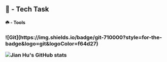 <h2> 🍁 - Tech Task </h4>

<h4> ☘️ - Tools <h3>
![Git](https://img.shields.io/badge/git-710000?style=for-the-badge&logo=git&logoColor=f64d27)



![Jian Hu's GitHub stats](https://github-readme-stats.vercel.app/api?username=TheDmitryY&show_icons=true)

<!-- [![Top Langs](https://github-readme-stats.vercel.app/api/top-langs/?username=TheDmitry)](https://github.com/anuraghazra/github-readme-stats)



